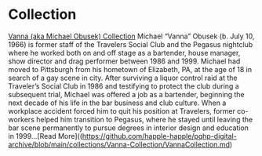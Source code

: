 # Collection

[Vanna (aka Michael Obusek) Collection](https://github.com/happle-happle/pqhp-digital-archive/blob/main/collections/Vanna-Collection/VannaCollection.md)
Michael “Vanna” Obusek (b. July 10, 1966) is former staff of the Travelers Social Club and the Pegasus nightclub where he worked both on and off stage as a bartender, house manager, show director and drag performer between 1986 and 1999. Michael had moved to Pittsburgh from his hometown of Elizabeth, PA, at the age of 18 in search of a gay scene in city. After surviving a liquor control raid at the Traveler’s Social Club in 1986 and testifying to protect the club during a subsequent trial, Michael was offered a job as a bartender, beginning the next decade of his life in the bar business and club culture. When a workplace accident forced him to quit his position at Travelers, former co-workers helped him transition to Pegasus, where he stayed until leaving the bar scene permanently to pursue degrees in interior design and education in 1999...[Read More]((https://github.com/happle-happle/pqhp-digital-archive/blob/main/collections/Vanna-Collection/VannaCollection.md)
